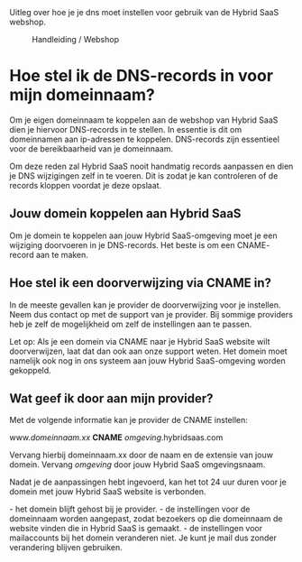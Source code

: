 <properties>
	<page>
		<title>Domeinnaam DNS instellen</title>
		<description>Uitleg over hoe je je dns moet instellen voor gebruik van de Hybrid SaaS webshop.</description>
	</page>
	<menu>
		<position>Handleiding / Webshop</position>
		<title>Dns instellen</title>
	</menu>
</properties>


# Hoe stel ik de DNS-records in voor mijn domeinnaam? #

Om je eigen domeinnaam te koppelen aan de webshop van Hybrid SaaS dien je hiervoor <label keyword="dns">DNS-records</label> in te stellen. In essentie is dit om domeinnamen aan <label keyword="ip">ip-adressen</label> te koppelen. <label keyword="dns">DNS-records</label> zijn essentieel voor de bereikbaarheid van je domeinnaam. 

<div class="info">Om deze reden zal Hybrid SaaS nooit handmatig records aanpassen en dien je DNS wijzigingen zelf in te voeren. Dit is zodat je kan controleren of de records kloppen voordat je deze opslaat.
</div>

## Jouw domein koppelen aan Hybrid SaaS ##
Om je domein te koppelen aan jouw Hybrid SaaS-omgeving moet je een wijziging doorvoeren in je DNS-records. Het beste is om een <label>CNAME</label>-record aan te maken.

## Hoe stel ik een doorverwijzing via CNAME in? ##
In de meeste gevallen kan je provider de doorverwijzing voor je instellen. Neem dus contact op met de support van je provider. Bij sommige providers heb je zelf de mogelijkheid om zelf de instellingen aan te passen. 
 
<div class="warning">
Let op:
Als je een domein via CNAME naar je Hybrid SaaS website wilt doorverwijzen, laat dat dan ook aan onze support weten. Het domein moet namelijk ook nog in ons systeem aan jouw Hybrid SaaS-omgeving worden gekoppeld.
</div>

## Wat geef ik door aan mijn provider? ##
Met de volgende informatie kan je provider de CNAME instellen:

www.*domeinnaam.xx* **CNAME** *omgeving*.hybridsaas.com

Vervang hierbij domeinnaam.xx door de naam en de extensie van jouw domein.
Vervang *omgeving* door jouw Hybrid SaaS omgevingsnaam.
 
Nadat je de aanpassingen hebt ingevoerd, kan het tot 24 uur duren voor je domein met jouw Hybrid SaaS website is verbonden.

<div class="info">
- het domein blijft gehost bij je provider.
- de instellingen voor de domeinnaam worden aangepast, zodat bezoekers op die domeinnaam de website vinden die in Hybrid SaaS is gemaakt.
- de instellingen voor mailaccounts bij het domein veranderen niet. Je kunt je mail dus zonder verandering blijven gebruiken.
</div>